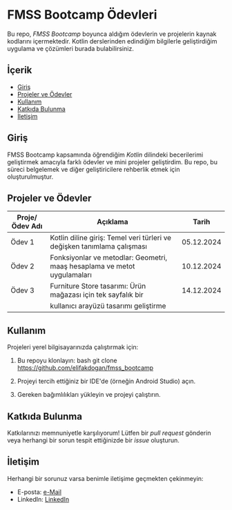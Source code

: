 # FMSS Bootcamp Ödevleri

Bu repo, *FMSS Bootcamp* boyunca aldığım ödevlerin ve projelerin kaynak kodlarını içermektedir. Kotlin derslerinden edindiğim bilgilerle geliştirdiğim uygulama ve çözümleri burada bulabilirsiniz.

## İçerik

- [Giriş](#giriş)
- [Projeler ve Ödevler](#projeler-ve-ödevler)
- [Kullanım](#kullanım)
- [Katkıda Bulunma](#katkıda-bulunma)
- [İletişim](#iletişim)

## Giriş

FMSS Bootcamp kapsamında öğrendiğim *Kotlin* dilindeki becerilerimi geliştirmek amacıyla farklı ödevler ve mini projeler geliştirdim. Bu repo, bu süreci belgelemek ve diğer geliştiricilere rehberlik etmek için oluşturulmuştur.

## Projeler ve Ödevler

| Proje/Ödev Adı       | Açıklama                                                               | Tarih      |
|----------------------|------------------------------------------------------------------------|------------|
| Ödev 1               | Kotlin diline giriş: Temel veri türleri ve değişken tanımlama çalışması | 05.12.2024 |
| Ödev 2               | Fonksiyonlar ve metodlar: Geometri, maaş hesaplama ve metot uygulamaları | 10.12.2024 |
| Ödev 3               | Furniture Store tasarımı: Ürün mağazası için tek sayfalık bir           | 14.12.2024 |
|                      | kullanıcı arayüzü tasarımı geliştirme                                 |            |


## Kullanım

Projeleri yerel bilgisayarınızda çalıştırmak için:

1. Bu repoyu klonlayın:
   bash
   git clone https://github.com/elifakdogan/fmss_bootcamp

2. Projeyi tercih ettiğiniz bir IDE'de (örneğin Android Studio) açın.
3. Gereken bağımlılıkları yükleyin ve projeyi çalıştırın.

## Katkıda Bulunma

Katkılarınızı memnuniyetle karşılıyorum! Lütfen bir *pull request* gönderin veya herhangi bir sorun tespit ettiğinizde bir *issue* oluşturun.

## İletişim

Herhangi bir sorunuz varsa benimle iletişime geçmekten çekinmeyin:

- E-posta: [e-Mail](mailto:elifakdgn1@gmail.com)
- LinkedIn: [LinkedIn](https://www.linkedin.com/in/elif-akdo%C4%9Fan-826414226/)